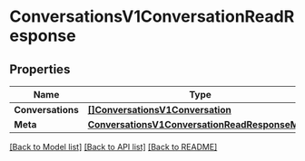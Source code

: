 # ConversationsV1ConversationReadResponse

## Properties

Name | Type | Description | Notes
------------ | ------------- | ------------- | -------------
**Conversations** | [**[]ConversationsV1Conversation**](conversations.v1.conversation.md) |  | [optional] 
**Meta** | [**ConversationsV1ConversationReadResponseMeta**](conversations_v1_conversationReadResponse_meta.md) |  | [optional] 

[[Back to Model list]](../README.md#documentation-for-models) [[Back to API list]](../README.md#documentation-for-api-endpoints) [[Back to README]](../README.md)


